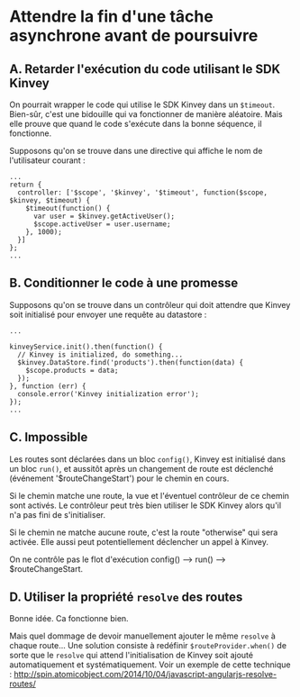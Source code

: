 Attendre la fin d'une tâche asynchrone avant de poursuivre
==========================================================

A. Retarder l'exécution du code utilisant le SDK Kinvey
-------------------------------------------------------

On pourrait wrapper le code qui utilise le SDK Kinvey dans un `$timeout`. Bien-sûr, c'est une bidouille qui va fonctionner de manière aléatoire. Mais elle prouve que quand le code s'exécute dans la bonne séquence, il fonctionne.

Supposons qu'on se trouve dans une directive qui affiche le nom de l'utilisateur courant :

```
...
return {
  controller: ['$scope', '$kinvey', '$timeout', function($scope, $kinvey, $timeout) {
    $timeout(function() {
      var user = $kinvey.getActiveUser();
      $scope.activeUser = user.username;
    }, 1000);
  }]
};
...
```

B. Conditionner le code à une promesse
--------------------------------------

Supposons qu'on se trouve dans un contrôleur qui doit attendre que Kinvey soit initialisé pour envoyer une requête au datastore :

```
...

kinveyService.init().then(function() {
  // Kinvey is initialized, do something...
  $kinvey.DataStore.find('products').then(function(data) {
    $scope.products = data;
  });
}, function (err) {
  console.error('Kinvey initialization error');
});
...
```

C. Impossible
-------------

Les routes sont déclarées dans un bloc `config()`, Kinvey est initialisé dans un bloc `run()`, et aussitôt après un changement de route est déclenché (événement '$routeChangeStart') pour le chemin en cours.

Si le chemin matche une route, la vue et l'éventuel contrôleur de ce chemin sont activés. Le contrôleur peut très bien utiliser le SDK Kinvey alors qu'il n'a pas fini de s'initialiser.

Si le chemin ne matche aucune route, c'est la route "otherwise" qui sera activée. Elle aussi peut potentiellement déclencher un appel à Kinvey.

On ne contrôle pas le flot d'exécution config() --> run() --> $routeChangeStart.

D. Utiliser la propriété `resolve` des routes
---------------------------------------------

Bonne idée. Ca fonctionne bien.

Mais quel dommage de devoir manuellement ajouter le même `resolve` à chaque route... Une solution consiste à redéfinir `$routeProvider.when()` de sorte que le `resolve` qui attend l'initialisation de Kinvey soit ajouté automatiquement et systématiquement. Voir un exemple de cette technique : http://spin.atomicobject.com/2014/10/04/javascript-angularjs-resolve-routes/
